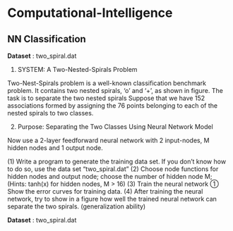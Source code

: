 # Computational-Intelligence
## NN Classification

 
**Dataset** : two_spiral.dat


1.	SYSTEM: A Two-Nested-Spirals Problem


Two-Nest-Spirals problem is a well-known classification benchmark problem. It contains two nested spirals, ‘o’ and ‘+’, as shown in figure. The task is to separate the two nested spirals
Suppose that we have 152 associations formed by assigning the 76 points belonging to each of the nested spirals to two classes. 


2.	Purpose: Separating the Two Classes Using Neural Network Model

Now use a 2-layer feedforward neural network with 2 input-nodes, M hidden nodes and 1 output node. 

(1)	Write a program to generate the training data set. If you don’t know how to do so, use the data set “two_spiral.dat” 
(2)	Choose node functions for hidden nodes and output node; choose the number of hidden node M; (Hints: tanh(x) for hidden nodes, M > 16)
(3)	Train the neural network
①	Show the error curves for training data.
(4)	After training the neural network, try to show in a figure how well the trained neural network can separate the two spirals. (generalization ability)

**Dataset** : two_spiral.dat
